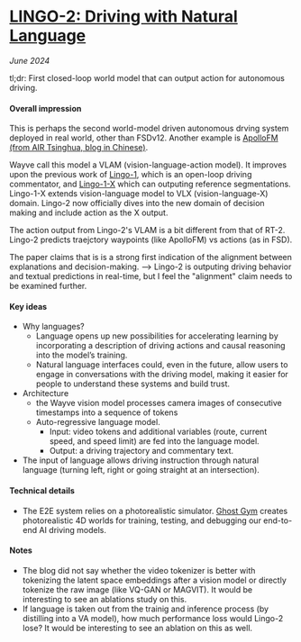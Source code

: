 # [LINGO-2: Driving with Natural Language](https://wayve.ai/thinking/lingo-2-driving-with-language/)

_June 2024_

tl;dr: First closed-loop world model that can output action for autonomous driving.

#### Overall impression
This is perhaps the second world-model driven autonomous drving system deployed in real world, other than FSDv12. Another example is [ApolloFM (from AIR Tsinghua, blog in Chinese)](https://mp.weixin.qq.com/s/8d1qXTm5v4H94HxAibp1dA).

Wayve call this model a VLAM (vision-language-action model). It improves upon the previous work of [Lingo-1](lingo1.md), which is an open-loop driving commentator, and [Lingo-1-X](https://wayve.ai/thinking/lingo-1-referential-segmentation/) which can outputing reference segmentations. Lingo-1-X extends vision-language model to VLX (vision-language-X) domain. Lingo-2 now officially dives into the new domain of decision making and include action as the X output.

The action output from Lingo-2's VLAM is a bit different from that of RT-2. Lingo-2 predicts traejctory waypoints (like ApolloFM) vs actions (as in FSD).

The paper claims that is is a strong first indication of the alignment between explanations and decision-making. --> Lingo-2 is outputing driving behavior and textual predictions in real-time, but I feel the "alignment" claim needs to be examined further. 


#### Key ideas
- Why languages? 
	- Language opens up new possibilities for accelerating learning by incorporating a description of driving actions and causal reasoning into the model’s training. 
	- Natural language interfaces could, even in the future, allow users to engage in conversations with the driving model, making it easier for people to understand these systems and build trust.
- Architecture
	- the Wayve vision model processes camera images of consecutive timestamps into a sequence of tokens
	- Auto-regressive language model. 
		- Input: video tokens and additional variables (route, current speed, and speed limit) are fed into the language model. 
		- Output: a driving trajectory and commentary text.
- The input of language allows driving instruction through natural language (turning left, right or going straight at an intersection).

#### Technical details
- The E2E system relies on a photorealistic simulator. [Ghost Gym](https://wayve.ai/thinking/ghost-gym-neural-simulator/) creates photorealistic 4D worlds for training, testing, and debugging our end-to-end AI driving models.

#### Notes
- The blog did not say whether the video tokenizer is better with tokenizing the latent space embeddings after a vision model or directly tokenize the raw image (like VQ-GAN or MAGVIT). It would be interesting to see an ablations study on this.
- If language is taken out from the trainig and inference process (by distilling into a VA model), how much performance loss would Lingo-2 lose? It would be interesting to see an ablation on this as well.

